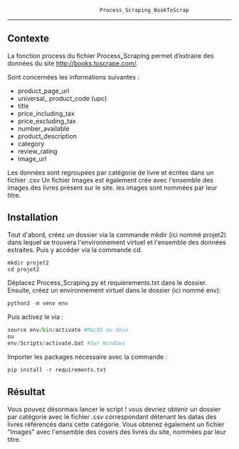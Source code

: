                                  Process_Scraping_BookToScrap
----------------------------------------------------------------------------------------------


## Contexte 
La fonction process du fichier Process_Scraping permet d’extraire des données du site http://books.toscrape.com/. 

Sont concernées les informations suivantes : 
- product_page_url
- universal_ product_code (upc)
- title
- price_including_tax
- price_excluding_tax
- number_available
- product_description
- category
- review_rating
- image_url 

Les données sont regroupées par catégorie de livre et écrites dans un fichier .csv
Un fichier Images est également crée avec l'ensemble des images des livres présent sur le site. les images sont nommées par leur titre.  

## Installation 

Tout d'abord, créez un dossier via la commande mkdir (ici nommé projet2) dans lequel se trouvera l'environnement virtuel et l'ensemble des données extraites. Puis y accéder via la commande cd.

```python
mkdir projet2
cd projet2
```
Déplacez Process_Scraping.py et requierements.txt  dans le dossier. 
Ensuite, créez un environnement virtuel dans le dossier (ici nommé env): 

```python
python3 -m venv env
```
Puis activez le via : 

```python
source env/bin/activate #MacOS ou Unix
ou
env/Scripts/activate.bat #Sur Windows
```
Importer les packages nécessaire avec la commande : 

```python 
pip install -r requirements.txt
``` 

## Résultat

Vous pouvez désormais lancer le script ! 
vous devriez obtenir un dossier par catégorie avec le fichier .csv correspondant détenant les datas des livres référencés dans cette catégorie. 
Vous obtenez également un fichier "Images" avec l'ensemble des covers des livres du site, nommées par leur titre.
